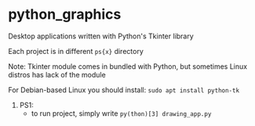 # python_graphics
Desktop applications written with Python's Tkinter library

Each project is in different `ps{x}` directory

Note: Tkinter module comes in bundled with Python, but sometimes Linux distros has lack of the module

For Debian-based Linux you should install:
`sudo apt install python-tk`


1. PS1:
    - to run project, simply write `py(thon)[3] drawing_app.py`
